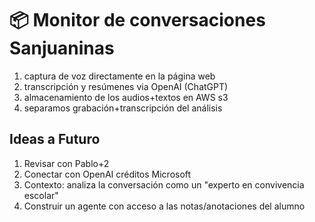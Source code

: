 # 📦 Monitor de conversaciones Sanjuaninas 

1. captura de voz directamente en la página web
2. transcripción y resúmenes via OpenAI (ChatGPT)
3. almacenamiento de los audios+textos en AWS s3
4. separamos grabación+transcripción del análisis
   
## Ideas a Futuro

1. Revisar con Pablo+2
2. Conectar con OpenAI créditos Microsoft
3. Contexto: analiza la conversación como un "experto en convivencia escolar"
4. Construir un agente con acceso a las notas/anotaciones del alumno
